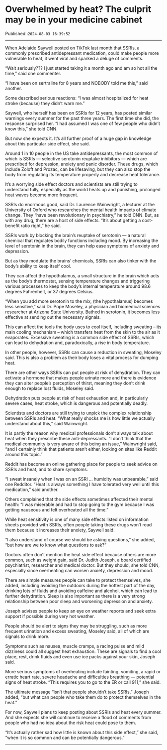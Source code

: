 # Overwhelmed by heat? The culprit may be in your medicine cabinet

Published :`2024-08-03 16:39:52`

---

When Adelaide Saywell posted on TikTok last month that SSRIs, a commonly prescribed antidepressant medication, could make people more vulnerable to heat, it went viral and sparked a deluge of comments.

“Wait seriously??? I just started taking it a month ago and am so hot all the time,” said one commenter.

“I have been on sertraline for 8 years and NOBODY told me this,” said another.

Some described serious reactions: “I was almost hospitalized for heat stroke (because) they didn’t warn me.”

Saywell, who herself has been on SSRIs for 12 years, has posted similar warnings every summer for the past three years. The first time she did, the response surprised her. “I had assumed I was one of few people who didn’t know this,” she told CNN.

But now she expects it. It’s all further proof of a huge gap in knowledge about this particular side effect, she said.

Around 1 in 10 people in the US take antidepressants, the most common of which is SSRIs — selective serotonin reuptake inhibitors — which are prescribed for depression, anxiety and panic disorder. These drugs, which include Zoloft and Prozac, can be lifesaving, but they can also stop the body from regulating its temperature properly and decrease heat tolerance.

It’s a worrying side effect doctors and scientists are still trying to understand fully, especially as the world heats up and punishing, prolonged heat waves become more frequent.

SSRIs do enormous good, said Dr. Laurence Wainwright, a lecturer at the University of Oxford who researches the mental health impacts of climate change. They “have been revolutionary in psychiatry,” he told CNN. But, as with any drug, there are a host of side effects. “It’s about getting a cost-benefit ratio right,” he said.

SSRIs work by blocking the brain’s reuptake of serotonin — a natural chemical that regulates bodily functions including mood. By increasing the level of serotonin in the brain, they can help ease symptoms of anxiety and depression.

But as they modulate the brains’ chemicals, SSRIs can also tinker with the body’s ability to keep itself cool.

They can affect the hypothalamus, a small structure in the brain which acts as the body’s thermostat, sensing temperature changes and triggering various processes to keep the body’s internal temperature around 98.6 degrees Fahrenheit, or 37 degrees Celsius.

“When you add more serotonin to the mix, (the hypothalamus) becomes less sensitive,” said Dr. Pope Moseley, a physician and biomedical sciences researcher at Arizona State University. Bathed in serotonin, it becomes less effective at sending out the necessary signals.

This can affect the tools the body uses to cool itself, including sweating – its main cooling mechanism – which transfers heat from the skin to the air as it evaporates. Excessive sweating is a common side effect of SSRIs, which can lead to dehydration and, paradoxically, a rise in body temperature.

In other people, however, SSRIs can cause a reduction in sweating, Moseley said. This is also a problem as their body loses a vital process for dumping heat.

There are other ways SSRIs can put people at risk of dehydration. They can activate a hormone that makes people urinate more and there is evidence they can alter people’s perception of thirst, meaning they don’t drink enough to replace lost fluids, Moseley said.

Dehydration puts people at risk of heat exhaustion and, in particularly severe cases, heat stroke, which is dangerous and potentially deadly.

Scientists and doctors are still trying to unpick the complex relationship between SSRIs and heat. “What really shocks me is how little we actually understand about this,” said Wainwright.

It is partly the reason why medical professionals don’t always talk about heat when they prescribe these anti-depressants. “I don’t think that the medical community is very aware of this being an issue,” Wainwright said, “and I certainly think that patients aren’t either, looking on sites like Reddit around this topic.”

Reddit has become an online gathering place for people to seek advice on SSRIs and heat, and to share symptoms.

“I sweat insanely when I was on an SSRI … humidity was unbearable,” said one Redditor. “Heat is always something I have tolerated very well until this medication,” said another.

Others complained that the side effects sometimes affected their mental health: “I was miserable and had to stop going to the gym because I was getting nauseous and felt overheated all the time.”

While heat sensitivity is one of many side effects listed on information sheets provided with SSRIs, often people taking these drugs won’t read them because it increases their anxiety, Saywell said.

“I also understand of course we should be asking questions,” she added, “but how are we to know what questions to ask?”

Doctors often don’t mention the heat side effect because others are more common, such as weight gain, said Dr. Judith Joseph, a board certified psychiatrist, researcher and medical doctor. But they should, she told CNN, especially since overheating can worsen anxiety, depression and mood.

There are simple measures people can take to protect themselves, she added, including avoiding the outdoors during the hottest part of the day, drinking lots of fluids and avoiding caffeine and alcohol, which can lead to further dehydration. Sleep is also important as there is a very strong relationship between poor sleep and worsening depression and anxiety.

Joseph advises people to keep an eye on weather reports and seek extra support if possible during very hot weather.

People should be alert to signs they may be struggling, such as more frequent urination and excess sweating, Moseley said, all of which are signals to drink more.

Symptoms such as nausea, muscle cramps, a racing pulse and mild dizziness could all suggest heat exhaustion. These are signals to find a cool place, rest, drink fluids and even use ice packs against your skin, Joseph said.

More serious symptoms of overheating include fainting, vomiting, a rapid or erratic heart rate, severe headache and difficulties breathing — potential signs of heat stroke. “This requires you to go to the ER or call 911,” she said.

The ultimate message “isn’t that people shouldn’t take SSRIs,” Joseph added, “but what can people who take them do to protect themselves in the heat.”

For now, Saywell plans to keep posting about SSRIs and heat every summer. And she expects she will continue to receive a flood of comments from people who had no idea about the risk heat could pose to them.

“It’s actually rather sad how little is known about this side effect,” she said, “when it is so common and can be potentially dangerous.”

---

